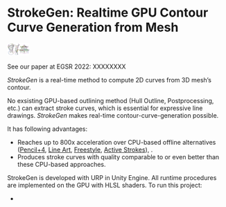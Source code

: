 # StrokeGen: Realtime GPU Contour Curve Generation from Mesh  

<img src="/Abstract Submit Image.png" alt="Abstract Submit Image" style="zoom: 5%;" />

See our paper at EGSR 2022: XXXXXXXX

*StrokeGen* is a real-time method to compute 2D curves from 3D mesh’s contour. 

No exsisting GPU-based outlining method (Hull Outline, Postprocessing, etc.) can extract stroke curves, which is essential for expressive line drawings. *StrokeGen* makes real-time contour-curve-generation possible. 

It has following advantages:

- Reaches up to 800x acceleration over CPU-based offline alternatives ([Pencil+4](https://www.psoft.co.jp/jp/product/pencil/unity/), [Line Art](https://docs.blender.org/manual/en/latest/grease_pencil/modifiers/generate/line_art.html), [Freestyle](https://docs.blender.org/manual/en/latest/render/freestyle/introduction.html#:~:text=Freestyle%20is%20an%20edge%2Fline,technical%20(hard%20line)%20looks.), [Active Strokes](https://github.com/benardp/ActiveStrokes)), .
- Produces stroke curves with quality comparable to or even better than these CPU-based approaches.

StrokeGen is developed with URP in Unity Engine. All runtime procedures are implemented on the GPU with HLSL shaders. To run this project:

- 




